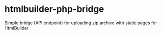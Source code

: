# htmlbuilder-php-bridge
Simple bridge (API endpoint) for uploading zip archive with static pages for HtmlBuilder
